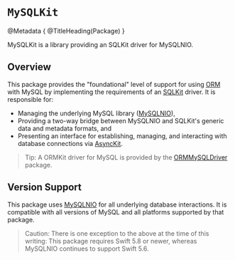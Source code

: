 # ``MySQLKit``

@Metadata {
    @TitleHeading(Package)
}

MySQLKit is a library providing an SQLKit driver for MySQLNIO.

## Overview

This package provides the "foundational" level of support for using [ORM] with MySQL by implementing the requirements of an [SQLKit] driver. It is responsible for:

- Managing the underlying MySQL library ([MySQLNIO]),
- Providing a two-way bridge between MySQLNIO and SQLKit's generic data and metadata formats, and
- Presenting an interface for establishing, managing, and interacting with database connections via [AsyncKit].

> Tip: A ORMKit driver for MySQL is provided by the [ORMMySQLDriver] package.

## Version Support

This package uses [MySQLNIO] for all underlying database interactions. It is compatible with all versions of MySQL and all platforms supported by that package.

> Caution: There is one exception to the above at the time of this writing: This package requires Swift 5.8 or newer, whereas MySQLNIO continues to support Swift 5.6.

[SQLKit]: https://swiftpackageindex.com/vapor/sql-kit
[MySQLNIO]: https://swiftpackageindex.com/vapor/mysql-nio
[ORM]: https://swiftpackageindex.com/vapor/fluent-kit
[ORMMySQLDriver]: https://swiftpackageindex.com/vapor/fluent-mysql-driver
[AsyncKit]: https://swiftpackageindex.com/vapor/async-kit
